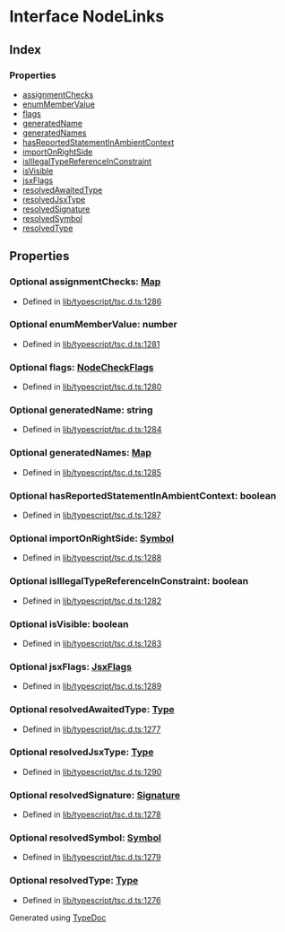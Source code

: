 # Interface NodeLinks


## Index

### Properties
* [assignmentChecks](ts.nodelinks.md#assignmentchecks)
* [enumMemberValue](ts.nodelinks.md#enummembervalue)
* [flags](ts.nodelinks.md#flags)
* [generatedName](ts.nodelinks.md#generatedname)
* [generatedNames](ts.nodelinks.md#generatednames)
* [hasReportedStatementInAmbientContext](ts.nodelinks.md#hasreportedstatementinambientcontext)
* [importOnRightSide](ts.nodelinks.md#importonrightside)
* [isIllegalTypeReferenceInConstraint](ts.nodelinks.md#isillegaltypereferenceinconstraint)
* [isVisible](ts.nodelinks.md#isvisible)
* [jsxFlags](ts.nodelinks.md#jsxflags)
* [resolvedAwaitedType](ts.nodelinks.md#resolvedawaitedtype)
* [resolvedJsxType](ts.nodelinks.md#resolvedjsxtype)
* [resolvedSignature](ts.nodelinks.md#resolvedsignature)
* [resolvedSymbol](ts.nodelinks.md#resolvedsymbol)
* [resolvedType](ts.nodelinks.md#resolvedtype)

## Properties

### Optional assignmentChecks: [Map](ts.map.md)<boolean>

* Defined in [lib/typescript/tsc.d.ts:1286](https://github.com/kimamula/typedoc/blob/HEAD/src/lib/typescript/tsc.d.ts#L1286)


### Optional enumMemberValue: number

* Defined in [lib/typescript/tsc.d.ts:1281](https://github.com/kimamula/typedoc/blob/HEAD/src/lib/typescript/tsc.d.ts#L1281)


### Optional flags: [NodeCheckFlags](../enums/ts.nodecheckflags.md)

* Defined in [lib/typescript/tsc.d.ts:1280](https://github.com/kimamula/typedoc/blob/HEAD/src/lib/typescript/tsc.d.ts#L1280)


### Optional generatedName: string

* Defined in [lib/typescript/tsc.d.ts:1284](https://github.com/kimamula/typedoc/blob/HEAD/src/lib/typescript/tsc.d.ts#L1284)


### Optional generatedNames: [Map](ts.map.md)<string>

* Defined in [lib/typescript/tsc.d.ts:1285](https://github.com/kimamula/typedoc/blob/HEAD/src/lib/typescript/tsc.d.ts#L1285)


### Optional hasReportedStatementInAmbientContext: boolean

* Defined in [lib/typescript/tsc.d.ts:1287](https://github.com/kimamula/typedoc/blob/HEAD/src/lib/typescript/tsc.d.ts#L1287)


### Optional importOnRightSide: [Symbol](ts.symbol.md)

* Defined in [lib/typescript/tsc.d.ts:1288](https://github.com/kimamula/typedoc/blob/HEAD/src/lib/typescript/tsc.d.ts#L1288)


### Optional isIllegalTypeReferenceInConstraint: boolean

* Defined in [lib/typescript/tsc.d.ts:1282](https://github.com/kimamula/typedoc/blob/HEAD/src/lib/typescript/tsc.d.ts#L1282)


### Optional isVisible: boolean

* Defined in [lib/typescript/tsc.d.ts:1283](https://github.com/kimamula/typedoc/blob/HEAD/src/lib/typescript/tsc.d.ts#L1283)


### Optional jsxFlags: [JsxFlags](../enums/ts.jsxflags.md)

* Defined in [lib/typescript/tsc.d.ts:1289](https://github.com/kimamula/typedoc/blob/HEAD/src/lib/typescript/tsc.d.ts#L1289)


### Optional resolvedAwaitedType: [Type](ts.type.md)

* Defined in [lib/typescript/tsc.d.ts:1277](https://github.com/kimamula/typedoc/blob/HEAD/src/lib/typescript/tsc.d.ts#L1277)


### Optional resolvedJsxType: [Type](ts.type.md)

* Defined in [lib/typescript/tsc.d.ts:1290](https://github.com/kimamula/typedoc/blob/HEAD/src/lib/typescript/tsc.d.ts#L1290)


### Optional resolvedSignature: [Signature](ts.signature.md)

* Defined in [lib/typescript/tsc.d.ts:1278](https://github.com/kimamula/typedoc/blob/HEAD/src/lib/typescript/tsc.d.ts#L1278)


### Optional resolvedSymbol: [Symbol](ts.symbol.md)

* Defined in [lib/typescript/tsc.d.ts:1279](https://github.com/kimamula/typedoc/blob/HEAD/src/lib/typescript/tsc.d.ts#L1279)


### Optional resolvedType: [Type](ts.type.md)

* Defined in [lib/typescript/tsc.d.ts:1276](https://github.com/kimamula/typedoc/blob/HEAD/src/lib/typescript/tsc.d.ts#L1276)



Generated using [TypeDoc](http://typedoc.io)
